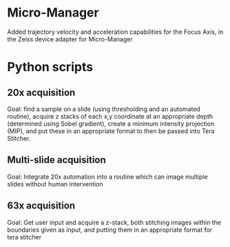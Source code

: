 # Micro-Manager
Added trajectory velocity and acceleration capabilities for the Focus Axis, in the Zeiss device adapter for Micro-Manager
# Python scripts
## 20x acquisition
Goal: find a sample on a slide (using thresholding and an automated routine), acquire z stacks of each x,y coordinate at an appropriate depth (determined using Sobel gradient), create a minimum intensity projection (MIP), and put these in an appropriate format to then be passed into Tera Stitcher. 
## Multi-slide acquisition
Goal: Integrate 20x automation into a routine which can image multiple slides without human intervention
## 63x acquisition
Goal: Get user input and acquire a z-stack, both stitching images within the boundaries given as input, and putting them in an appropriate format for tera stitcher
